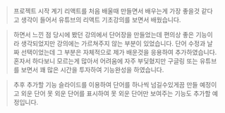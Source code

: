 >프로젝트 시작 계기
리액트를 처음 배울때 만들면서 배우는게 가장 좋을것 같다고 생각이 들어서 유튜브의 리액트 기초강의를 보면서 배웠습니다.

>하면서 느낀 점
당시에 봤던 강의에서 단어장을 만들었는데 편의상 좋은 기능이라 생각되었지만 강의에는 가르쳐주지 않는 부분이 있었습니다.
단어 수정과 날짜 선택이었는데 그 부분은 자체적으로 제가 배운것을 응용하여 추가하였습니다.
혼자서 하다보니 모르는게 많아서 어려움에 자주 부딪혔지만 구글링 또는 유튜브를 보면서 꽤 많은 시간을 투자하여 기능완성을 하였습니다.

>추후 추가할 기능
슬라이드를 이용하여 단어를 하나씩 넘길수있게끔 만들 예정이고 외운 단어 못 외운 단어를 표시하여 못 외운 단어만 보여주는 기능도 추가할 예정입니다.

